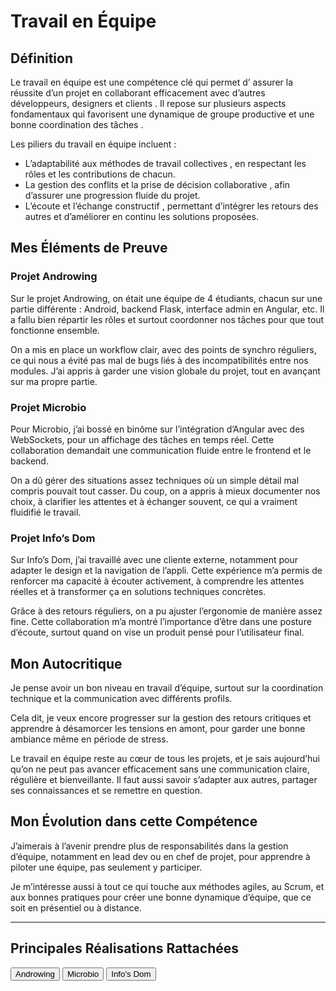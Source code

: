 # Travail en Équipe

## Définition

Le  travail en équipe  est une compétence clé qui permet d’ assurer la réussite d’un projet  en collaborant efficacement avec d’autres  développeurs, designers et clients . Il repose sur plusieurs aspects fondamentaux qui favorisent une  dynamique de groupe productive  et une  bonne coordination des tâches .  

Les piliers du travail en équipe incluent :  
-  L’adaptabilité aux méthodes de travail collectives , en respectant les rôles et les contributions de chacun.  
-  La gestion des conflits et la prise de décision collaborative , afin d’assurer une progression fluide du projet.  
-  L’écoute et l’échange constructif , permettant d’intégrer les retours des autres et d’améliorer en continu les solutions proposées.


## Mes Éléments de Preuve

### Projet Androwing  

Sur le projet Androwing, on était une équipe de 4 étudiants, chacun sur une partie différente : Android, backend Flask, interface admin en Angular, etc. Il a fallu bien répartir les rôles et surtout coordonner nos tâches pour que tout fonctionne ensemble.

On a mis en place un workflow clair, avec des points de synchro réguliers, ce qui nous a évité pas mal de bugs liés à des incompatibilités entre nos modules. J’ai appris à garder une vision globale du projet, tout en avançant sur ma propre partie.


###  Projet Microbio  

Pour Microbio, j’ai bossé en binôme sur l’intégration d’Angular avec des WebSockets, pour un affichage des tâches en temps réel. Cette collaboration demandait une communication fluide entre le frontend et le backend.

On a dû gérer des situations assez techniques où un simple détail mal compris pouvait tout casser. Du coup, on a appris à mieux documenter nos choix, à clarifier les attentes et à échanger souvent, ce qui a vraiment fluidifié le travail.


### Projet Info’s Dom  

Sur Info’s Dom, j’ai travaillé avec une cliente externe, notamment pour adapter le design et la navigation de l’appli. Cette expérience m’a permis de renforcer ma capacité à écouter activement, à comprendre les attentes réelles et à transformer ça en solutions techniques concrètes.

Grâce à des retours réguliers, on a pu ajuster l’ergonomie de manière assez fine. Cette collaboration m’a montré l’importance d’être dans une posture d’écoute, surtout quand on vise un produit pensé pour l’utilisateur final.


## Mon Autocritique

Je pense avoir un bon niveau en travail d’équipe, surtout sur la coordination technique et la communication avec différents profils.

Cela dit, je veux encore progresser sur la gestion des retours critiques et apprendre à désamorcer les tensions en amont, pour garder une bonne ambiance même en période de stress.

Le travail en équipe reste au cœur de tous les projets, et je sais aujourd’hui qu’on ne peut pas avancer efficacement sans une communication claire, régulière et bienveillante. Il faut aussi savoir s’adapter aux autres, partager ses connaissances et se remettre en question.


## Mon Évolution dans cette Compétence

J’aimerais à l’avenir prendre plus de responsabilités dans la gestion d’équipe, notamment en lead dev ou en chef de projet, pour apprendre à piloter une équipe, pas seulement y participer.

Je m’intéresse aussi à tout ce qui touche aux méthodes agiles, au Scrum, et aux bonnes pratiques pour créer une bonne dynamique d’équipe, que ce soit en présentiel ou à distance.

---

## Principales Réalisations Rattachées

<script>
  import { Button } from 'flowbite-svelte';
</script>

<Button pill href="/projects/androwing" color="alternative">Androwing</Button>
<Button pill href="/projects/microbio" color="alternative">Microbio</Button>
<Button pill href="/projects/infos-dom" color="alternative">Info's Dom</Button>
